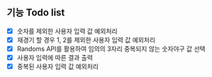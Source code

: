 ## 기능 Todo list

- [x] 숫자를 제외한 사용자 입력 값 예외처리
- [x] 재경기 할 경우 1, 2를 제외한 사용자 입력 값 예외처리
- [x] Randoms API를 활용하여 임의의 3자리 중복되지 않는 숫자야구 값 선택
- [x] 사용자 입력에 따른 결과 출력
- [x] 중복된 사용자 입력 값 예외처리